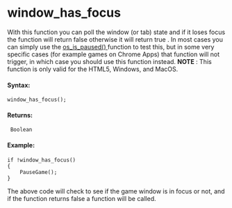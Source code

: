 # window_has_focus

With this function you can poll the window (or tab) state and if it
loses focus the function will return false otherwise it will return true
. In most cases you can simply use the [ os_is_paused()
](../../OS_And_Compiler/os_is_paused) function to test this, but in
some very specific cases (for example games on Chrome Apps) that
function will not trigger, in which case you should use this function
instead. **NOTE** : This function is only valid for the HTML5, Windows,
and MacOS.

#### Syntax:

``` gml
window_has_focus();
```

#### Returns:

``` gml
 Boolean
```

#### Example:

``` gml
if !window_has_focus()
{
    PauseGame();
}
```

The above code will check to see if the game window is in focus or not,
and if the function returns false a function will be called.
